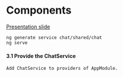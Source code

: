 # Components
[Presentation slide](http://slides.com/rachnerd/deck-1#/3/40)
```
ng generate service chat/shared/chat
ng serve
```
#### 3.1 Provide the ChatService
```
Add ChatService to providers of AppModule.
```